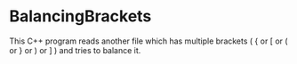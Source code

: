 # BalancingBrackets

This C++ program reads another file which has multiple brackets ( { or [ or ( or } or ) or ] ) and tries to balance it.
